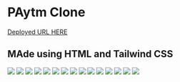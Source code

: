 # PAytm Clone

[Deployed URL HERE]()

## MAde using HTML and Tailwind CSS

![](./screenshots/ss1.png)
![](./screenshots/ss2.png)
![](./screenshots/ss3.png)
![](./screenshots/ss4.png)
![](./screenshots/ss5.png)
![](./screenshots/ss6.png)
![](./screenshots/ss7.png)
![](./screenshots/ss8.png)
![](./screenshots/ss9.png)
![](./screenshots/ss10.png)
![](./screenshots/ss11.png)
![](./screenshots/ss12.png)
![](./screenshots/ss13.png)
![](./screenshots/ss14.png)
![](./screenshots/ss15.png)

